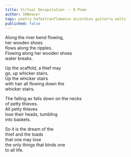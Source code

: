 ```yaml
---
title: Virtual Decapitation -- A Poem
author: SRWeaver
tags: poetry hafestranflamenco accordion guitarra waltz
published: false
---
```

Along the river bend flowing,<br />
her wooden shoes<br />
flows along the ripples.<br />
Flowing along her wooden shoes<br />
water breaks.

Up the scaffold, a thief may<br />
go, up whicker stairs.<br />
Up the whicker stairs<br />
with hair all flowing down the<br />
whicker stairs.

The falling ax falls down on the necks<br />
of petty thieves.<br />
All petty thieves<br />
lose their heads, tumbling<br />
into baskets.

So it is the dream of the<br />
thief and the toads<br />
that one may lose<br />
the only things that binds one<br />
to all life.
